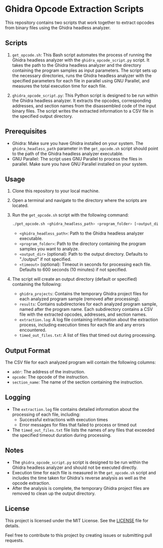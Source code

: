 # Ghidra Opcode Extraction Scripts

This repository contains two scripts that work together to extract opcodes from binary files using the Ghidra headless analyzer.

## Scripts

1. `get_opcode.sh`: This Bash script automates the process of running the Ghidra headless analyzer with the `ghidra_opcode_script.py` script. It takes the path to the Ghidra headless analyzer and the directory containing the program samples as input parameters. The script sets up the necessary directories, runs the Ghidra headless analyzer with the specified parameters for each file in parallel using GNU Parallel, and measures the total execution time for each file.

2. `ghidra_opcode_script.py`: This Python script is designed to be run within the Ghidra headless analyzer. It extracts the opcodes, corresponding addresses, and section names from the disassembled code of the input binary files. The script writes the extracted information to a CSV file in the specified output directory.

## Prerequisites

- Ghidra: Make sure you have Ghidra installed on your system. The `ghidra_headless_path` parameter in the `get_opcode.sh` script should point to the path of the Ghidra headless analyzer executable.
- GNU Parallel: The script uses GNU Parallel to process the files in parallel. Make sure you have GNU Parallel installed on your system.

## Usage

1. Clone this repository to your local machine.

2. Open a terminal and navigate to the directory where the scripts are located.

3. Run the `get_opcode.sh` script with the following command:

   ```bash
   ./get_opcode.sh <ghidra_headless_path> <program_folder> [<output_dir>] [<timeout>]
   ```

   - `<ghidra_headless_path>`: Path to the Ghidra headless analyzer executable.
   - `<program_folder>`: Path to the directory containing the program samples you want to analyze.
   - `<output_dir>` (optional): Path to the output directory. Defaults to "./output" if not specified.
   - `<timeout>` (optional): Timeout in seconds for processing each file. Defaults to 600 seconds (10 minutes) if not specified.

4. The script will create an output directory (default or specified) containing the following:
   - `ghidra_projects`: Contains the temporary Ghidra project files for each analyzed program sample (removed after processing).
   - `results`: Contains subdirectories for each analyzed program sample, named after the program name. Each subdirectory contains a CSV file with the extracted opcodes, addresses, and section names.
   - `extraction.log`: A log file containing information about the extraction process, including execution times for each file and any errors encountered.
   - `timed_out_files.txt`: A list of files that timed out during processing.

## Output Format

The CSV file for each analyzed program will contain the following columns:
- `addr`: The address of the instruction.
- `opcode`: The opcode of the instruction.
- `section_name`: The name of the section containing the instruction.

## Logging

- The `extraction.log` file contains detailed information about the processing of each file, including:
  - Successful extractions with execution times
  - Error messages for files that failed to process or timed out
- The `timed_out_files.txt` file lists the names of any files that exceeded the specified timeout duration during processing.

## Notes

- The `ghidra_opcode_script.py` script is designed to be run within the Ghidra headless analyzer and should not be executed directly.
- Execution time for each file is measured in the `get_opcode.sh` script and includes the time taken for Ghidra's reverse analysis as well as the opcode extraction.
- After the analysis is complete, the temporary Ghidra project files are removed to clean up the output directory.

## License

This project is licensed under the MIT License. See the [LICENSE](https://github.com/louiskyee/OpCodeReverseTool/blob/main/LICENSE) file for details.

Feel free to contribute to this project by creating issues or submitting pull requests.
